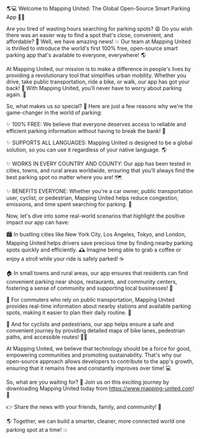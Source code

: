 🌎💻 Welcome to Mapping United: The Global Open-Source Smart Parking App 🚗💥

Are you tired of wasting hours searching for parking spots? 😩 Do you wish there was an easier way to find a spot that's close, convenient, and affordable? 🤔 Well, we have amazing news! 💥 Our team at Mapping United is thrilled to introduce the world's first 100% free, open-source smart parking app that's available to everyone, everywhere! 🌎

At Mapping United, our mission is to make a difference in people's lives by providing a revolutionary tool that simplifies urban mobility. Whether you drive, take public transportation, ride a bike, or walk, our app has got your back! 👊 With Mapping United, you'll never have to worry about parking again. 🚗

So, what makes us so special? 🤔 Here are just a few reasons why we're the game-changer in the world of parking:

✨ 100% FREE: We believe that everyone deserves access to reliable and efficient parking information without having to break the bank! 💸

✨ SUPPORTS ALL LANGUAGES: Mapping United is designed to be a global solution, so you can use it regardless of your native language. 🌎

✨ WORKS IN EVERY COUNTRY AND COUNTY: Our app has been tested in cities, towns, and rural areas worldwide, ensuring that you'll always find the best parking spot no matter where you are! 🗺️

✨ BENEFITS EVERYONE: Whether you're a car owner, public transportation user, cyclist, or pedestrian, Mapping United helps reduce congestion, emissions, and time spent searching for parking. 🌟

Now, let's dive into some real-world scenarios that highlight the positive impact our app can have:

🏙️ In bustling cities like New York City, Los Angeles, Tokyo, and London, Mapping United helps drivers save precious time by finding nearby parking spots quickly and efficiently. 🕰️ Imagine being able to grab a coffee or enjoy a stroll while your ride is safely parked! ☕️

🏠 In small towns and rural areas, our app ensures that residents can find convenient parking near shops, restaurants, and community centers, fostering a sense of community and supporting local businesses! 👥

🚂 For commuters who rely on public transportation, Mapping United provides real-time information about nearby stations and available parking spots, making it easier to plan their daily routine. 🚌

💪 And for cyclists and pedestrians, our app helps ensure a safe and convenient journey by providing detailed maps of bike lanes, pedestrian paths, and accessible routes! 🚴‍♂️

At Mapping United, we believe that technology should be a force for good, empowering communities and promoting sustainability. That's why our open-source approach allows developers to contribute to the app's growth, ensuring that it remains free and constantly improves over time! 💻

So, what are you waiting for? 🤔 Join us on this exciting journey by downloading Mapping United today from https://www.mapping-united.com! 📲

👉 Share the news with your friends, family, and community! 👫

🌎 Together, we can build a smarter, cleaner, more connected world one parking spot at a time! 💥